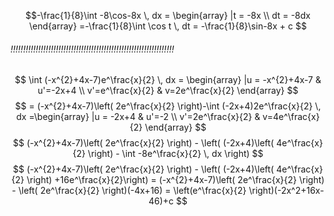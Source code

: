 $$-\frac{1}{8}\int -8\cos-8x \, dx = \begin{array}
|t = -8x \\
dt = -8dx
\end{array}
=-\frac{1}{8}\int \cos t \, dt = -\frac{1}{8}\sin-8x + c 
$$

###### !!!!!!!!!!!!!!!!!!!!!!!!!!!!!!!!!!!!!!!!!!!!!!!!!!!!!!!!!!!!!!!!!



$$
\int (-x^{2}+4x-7)e^\frac{x}{2} \, dx = \begin{array}
|u = -x^{2}+4x-7 & u'=-2x+4 \\
v'=e^\frac{x}{2} & v=2e^\frac{x}{2}
\end{array}
$$
$$
= (-x^{2}+4x-7)\left( 2e^\frac{x}{2} \right)-\int (-2x+4)2e^\frac{x}{2} \, dx =\begin{array}
|u = -2x+4 & u'=-2 \\
v'=2e^\frac{x}{2} & v=4e^\frac{x}{2}
\end{array}
$$
$$
(-x^{2}+4x-7)\left( 2e^\frac{x}{2} \right) - \left( (-2x+4)\left( 4e^\frac{x}{2} \right) - \int -8e^\frac{x}{2} \, dx  \right)
$$
$$
(-x^{2}+4x-7)\left( 2e^\frac{x}{2} \right) - \left( (-2x+4)\left( 4e^\frac{x}{2} \right) +16e^\frac{x}{2}\right) = (-x^{2}+4x-7)\left( 2e^\frac{x}{2} \right) - \left( 2e^\frac{x}{2} \right)(-4x+16) = \left(e^\frac{x}{2} \right)(-2x^2+16x-46)+c
$$
